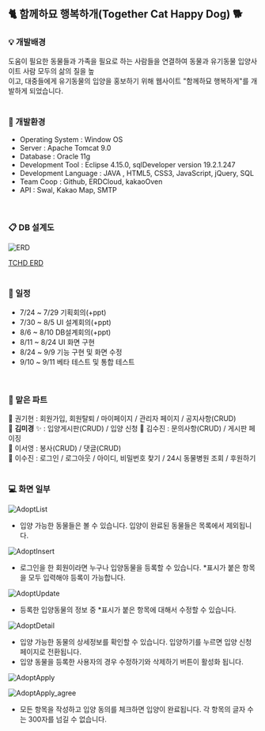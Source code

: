 ## :cat2: 함께하묘 행복하개(Together Cat Happy Dog) :dog2:

### :bulb: 개발배경
도움이 필요한 동물들과 가족을 필요로 하는 사람들을 연결하여 동물과  유기동물 입양사이트 사람 모두의 삶의 질을 높   
이고, 대중들에게 유기동물의 입양을 홍보하기 위해 웹사이트 "함께하묘 행복하게"를 개발하게 되었습니다.   
<br>

### :dart: 개발환경   
- Operating System : Window OS   
- Server : Apache Tomcat 9.0   
- Database : Oracle 11g   
- Development Tool : Eclipse 4.15.0, sqlDeveloper version 19.2.1.247   
- Development Language : JAVA , HTML5, CSS3, JavaScript, jQuery, SQL   
- Team Coop : Github, ERDCloud, kakaoOven   
- API : Swal, Kakao Map, SMTP   
<br> 

### :clipboard: DB 설계도   

![ERD]()

[TCHD ERD](https://www.erdcloud.com/d/6xKpTLXCroHZ4ukTx)   
<br>

### :date: 일정      
  - 7/24 ~ 7/29   기획회의(+ppt)   
  - 7/30 ~ 8/5   UI 설계회의(+ppt)     
  - 8/6 ~ 8/10   DB설계회의(+ppt)   
  - 8/11 ~ 8/24   UI 화면 구현   
  - 8/24 ~ 9/9   기능 구현 및 화면 수정   
  - 9/10 ~ 9/11  베타 테스트 및 통합 테스트      
<br>      

### :memo: 맡은 파트  
:closed_book: 권기현  : 회원가입, 회원탈퇴 / 마이페이지 / 관리자 페이지 / 공지사항(CRUD)   
:green_book: **김미경** :sparkles:  : 입양게시판(CRUD) / 입양 신청
:blue_book: 김수진 : 문의사항(CRUD) / 게시판 페이징      
:orange_book: 이서영 : 봉사(CRUD) / 댓글(CRUD)   
:ledger: 이수진  : 로그인 / 로그아웃 / 아이디, 비밀번호 찾기 / 24시 동물병원 조회 / 후원하기   
<br>

### :computer: 화면 일부   

![AdoptList]()

* 입양 가능한 동물들은 볼 수 있습니다. 입양이 완료된 동물들은 목록에서 제외됩니다.



![AdoptInsert]()

* 로그인을 한 회원이라면 누구나 입양동물을 등록할 수 있습니다. *표시가 붙은 항목을 모두 입력해야 등록이 가능합니다.



![AdoptUpdate]()

* 등록한 입양동물의 정보 중 *표시가 붙은 항목에 대해서 수정할 수 있습니다.



![AdoptDetail]()

* 입양 가능한 동물의 상세정보를 확인할 수 있습니다. 입양하기를 누르면 입양 신청 페이지로 전환됩니다. 
* 입양 동물을 등록한 사용자의 경우 수정하기와 삭제하기 버튼이 활성화 됩니다.



![AdoptApply]()

![AdoptApply_agree]()

* 모든 항목을 작성하고 입양 동의를 체크하면 입양이 완료됩니다. 각 항목의 글자 수는 300자를 넘길 수 없습니다.